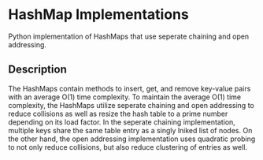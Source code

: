 # HashMap Implementations
Python implementation of HashMaps that use seperate chaining and open addressing.

## Description

The HashMaps contain methods to insert, get, and remove key-value pairs with an average O(1) time complexity. 
To maintain the average O(1) time complexity, the HashMaps utilize seperate chaining and open addressing to reduce collisions as well as resize the hash table to a prime number depending on its load factor.
In the seperate chaining implementation, multiple keys share the same table entry as a singly lniked list of nodes. On the other hand, the open addressing implementation uses quadratic probing to not only reduce collisions,
but also reduce clustering of entries as well.
